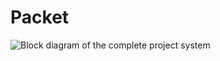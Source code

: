 # Packet
![Block diagram of the complete project system](https://github.com/user-attachments/assets/9182f105-1b99-4fff-9d13-d2ba6b178edb)
